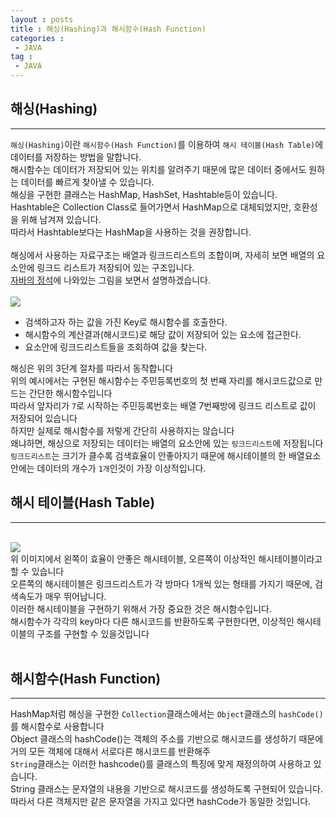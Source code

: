 ```yaml
---
layout : posts
title : 해싱(Hashing)과 해시함수(Hash Function)
categories :
 - JAVA
tag :
 - JAVA
---
```


## __해싱(Hashing)__
---
`해싱(Hashing)`이란 `해시함수(Hash Function)`를 이용하여 `해시 테이블(Hash Table)`에 데이터를 저장하는 방법을 말합니다.
<br>
해시함수는 데이터가 저장되어 있는 위치를 알려주기 때문에 많은 데이터 중에서도 원하는 데이터를 빠르게 찾아낼 수 있습니다.
<br>
해싱을 구현한 클래스는 HashMap, HashSet, Hashtable등이 있습니다.
<br>
Hashtable은 Collection Class로 들어가면서 HashMap으로 대체되었지만, 호환성을 위해 남겨져 있습니다.
<br>
따라서 Hashtable보다는 HashMap을 사용하는 것을 권장합니다.
<br>
<br>
해싱에서 사용하는 자료구조는 배열과 링크드리스트의 조합이며, 자세히 보면
배열의 요소안에 링크드 리스트가 저장되어 있는 구조입니다.
<br>
<a href="https://github.com/castello/javajungsuk3" target="_blank">자바의 정석</a>에 나와있는 그림을 보면서 설명하겠습니다.
<br>
<br>
<img src="https://img1.daumcdn.net/thumb/R800x0/?scode=mtistory2&fname=https%3A%2F%2Ft1.daumcdn.net%2Fcfile%2Ftistory%2F991369475B73F42F0D"> 
<br>

- 검색하고자 하는 값을 가진 Key로 해시함수를 호출한다.
- 해시함수의 계산결과(해시코드)로 해당 값이 저장되어 있는 요소에 접근한다.
- 요소안에 링크드리스트들을 조회하여 값을 찾는다.

해싱은 위의 3단계 절차를 따라서 동작합니다<br>
위의 예시에서는 구현된 해시함수는 주민등록번호의 첫 번째 자리를 해시코드값으로 만드는 간단한 해시함수입니다<br>
따라서 앞자리가 `7`로 시작하는 주민등록번호는 배열 7번째방에 링크드 리스트로 값이 저장되어 있습니다<br>
하지만 실제로 해시함수를 저렇게 간단히 사용하지는 않습니다<br>
왜냐하면, 해싱으로 저장되는 데이터는 배열의 요소안에 있는 `링크드리스트`에 저장됩니다<br>
`링크드리스트`는 크기가 클수록 검색효율이 안좋아지기 때문에 해시테이블의 한 배열요소안에는 데이터의 개수가 `1개`인것이 가장 이상적입니다.<br>

## __해시 테이블(Hash Table)__
---
<br>
<img src="https://user-images.githubusercontent.com/67519366/93203739-df7b3880-f78f-11ea-8d7b-2b0c1b60e3cc.png">
<br>
위 이미지에서 왼쪽이 효율이 안좋은 해시테이블, 오른쪽이 이상적인 해시테이블이라고 할 수 있습니다
<br>
오른쪽의 해시테이블은 링크드리스트가 각 방마다 1개씩 있는 형태를 가지기 때문에, 검색속도가 매우 뛰어납니다.
<br>
이러한 해시테이블을 구현하기 위해서 가장 중요한 것은 해시함수입니다.
<br>
해시함수가 각각의 key마다 다른 해시코드를 반환하도록 구현한다면, 이상적인 해시테이블의 구조를 구현할 수 있을것입니다<br>
<br>

## __해시함수(Hash Function)__
---
HashMap처럼 해싱을 구현한 `Collection`클래스에서는 `Object`클래스의 `hashCode()`를 해시함수로 사용합니다
<br>
Object 클래스의 hashCode()는 객체의 주소를 기반으로 해시코드를 생성하기 때문에 거의 모든 객체에 대해서 서로다른 해시코드를 반환해주
<br>
`String`클래스는 이러한 hashcode()를 클래스의 특징에 맞게 재정의하여 사용하고 있습니다.
<br>
String 클래스는 문자열의 내용을 기반으로 해시코드를 생성하도록 구현되어 있습니다.
<br>
따라서 다른 객체지만 같은 문자열을 가지고 있다면 hashCode가 동일한 것입니다.
<br>





